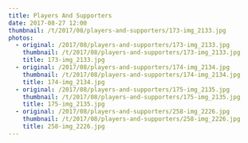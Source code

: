 ```yaml
---
title: Players And Supporters
date: 2017-08-27 12:00
thumbnail: /t/2017/08/players-and-supporters/173-img_2133.jpg
photos:
  - original: /2017/08/players-and-supporters/173-img_2133.jpg
    thumbnail: /t/2017/08/players-and-supporters/173-img_2133.jpg
    title: 173-img_2133.jpg
  - original: /2017/08/players-and-supporters/174-img_2134.jpg
    thumbnail: /t/2017/08/players-and-supporters/174-img_2134.jpg
    title: 174-img_2134.jpg
  - original: /2017/08/players-and-supporters/175-img_2135.jpg
    thumbnail: /t/2017/08/players-and-supporters/175-img_2135.jpg
    title: 175-img_2135.jpg
  - original: /2017/08/players-and-supporters/258-img_2226.jpg
    thumbnail: /t/2017/08/players-and-supporters/258-img_2226.jpg
    title: 258-img_2226.jpg
---
```

